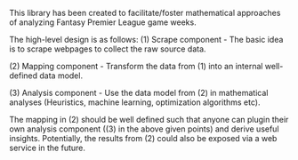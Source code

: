 This library has been created to facilitate/foster mathematical approaches of analyzing Fantasy Premier League game weeks.

The high-level design is as follows:
(1) Scrape component - The basic idea is to scrape webpages to collect the raw source data.

(2) Mapping component - Transform the data from (1) into an internal well-defined data model.

(3) Analysis component - Use the data model from (2) in mathematical analyses (Heuristics, machine learning, optimization algorithms etc).

The mapping in (2) should be well defined such that anyone can plugin their own analysis component ((3) in the above given points) and derive useful insights.
Potentially, the results from (2) could also be exposed via a web service in the future.
